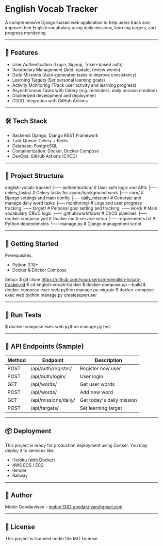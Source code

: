 English Vocab Tracker
=====================

A comprehensive Django-based web application to help users track and improve their English vocabulary using daily missions, learning targets, and progress monitoring.

----------------------------
🚀 Features
----------------------------
- User Authentication (Login, Signup, Token-based auth)
- Vocabulary Management (Add, update, review words)
- Daily Missions (Auto-generated tasks to improve consistency)
- Learning Targets (Set personal learning goals)
- Activity Monitoring (Track user activity and learning progress)
- Asynchronous Tasks with Celery (e.g. reminders, daily mission creation)
- Dockerized development and deployment
- CI/CD Integration with GitHub Actions

----------------------------
🛠️ Tech Stack
----------------------------
- Backend: Django, Django REST Framework
- Task Queue: Celery + Redis
- Database: PostgreSQL
- Containerization: Docker, Docker Compose
- DevOps: GitHub Actions (CI/CD)

----------------------------
📁 Project Structure
----------------------------
english-vocab-tracker/
├── authentication/       # User auth logic and APIs
├── celery_tasks/         # Celery tasks for async/background work
├── core/                 # Django settings and main config
├── daily_mission/        # Generate and manage daily word tasks
├── monitoring/           # Logs and user progress tracking
├── target/               # Personal goal setting and tracking
├── word/                 # Main vocabulary CRUD logic
├── .github/workflows/    # CI/CD pipelines
├── docker-compose.yml    # Docker multi-service setup
├── requirements.txt      # Python dependencies
└── manage.py             # Django management script

----------------------------
🧪 Getting Started
----------------------------
Prerequisites:
- Python 3.10+
- Docker & Docker Compose

Setup:
$ git clone https://github.com/yourusername/english-vocab-tracker.git
$ cd english-vocab-tracker
$ docker-compose up --build
$ docker-compose exec web python manage.py migrate
$ docker-compose exec web python manage.py createsuperuser

----------------------------
🧪 Run Tests
----------------------------
$ docker-compose exec web python manage.py test

----------------------------
🧠 API Endpoints (Sample)
----------------------------
| Method | Endpoint                  | Description                   |
|--------|---------------------------|-------------------------------|
| POST   | /api/auth/register/       | Register new user             |
| POST   | /api/auth/login/          | User login                    |
| GET    | /api/words/               | Get user words                |
| POST   | /api/words/               | Add new word                  |
| GET    | /api/missions/daily/      | Get today's daily mission     |
| POST   | /api/targets/             | Set learning target           |

----------------------------
📦 Deployment
----------------------------
This project is ready for production deployment using Docker. You may deploy it to services like:
- Heroku (with Docker)
- AWS ECS / EC2
- Render
- Railway

----------------------------
👤 Author
----------------------------
Mobin Goodarziyan – mobin.1383.goodarziyan@gmail.com

----------------------------
📃 License
----------------------------
This project is licensed under the MIT License.
